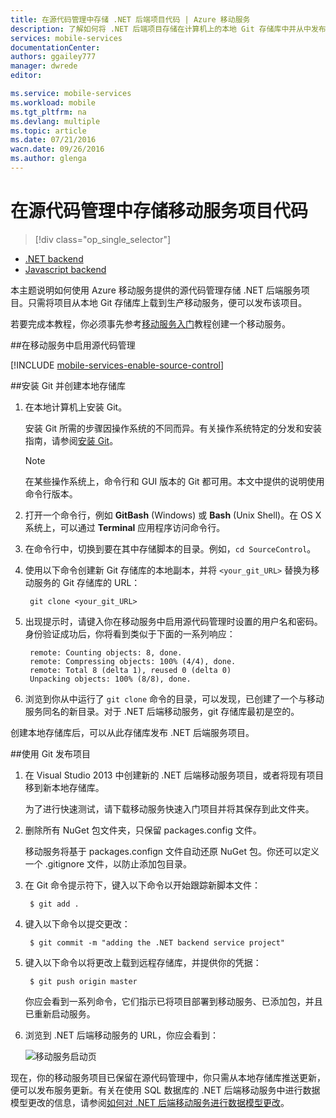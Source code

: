 ```yaml
---
title: 在源代码管理中存储 .NET 后端项目代码 | Azure 移动服务
description: 了解如何将 .NET 后端项目存储在计算机上的本地 Git 存储库中并从中发布。
services: mobile-services
documentationCenter: 
authors: ggailey777
manager: dwrede
editor: 

ms.service: mobile-services
ms.workload: mobile
ms.tgt_pltfrm: na
ms.devlang: multiple
ms.topic: article
ms.date: 07/21/2016
wacn.date: 09/26/2016
ms.author: glenga
---
```


# 在源代码管理中存储移动服务项目代码

> [!div class="op_single_selector"]
- [.NET backend](./mobile-services-dotnet-backend-store-code-source-control.md)
- [Javascript backend](./mobile-services-store-scripts-source-control.md)

本主题说明如何使用 Azure 移动服务提供的源代码管理存储 .NET 后端服务项目。只需将项目从本地 Git 存储库上载到生产移动服务，便可以发布该项目。

若要完成本教程，你必须事先参考[移动服务入门]教程创建一个移动服务。

##<a name="enable-source-control"></a>在移动服务中启用源代码管理

[!INCLUDE [mobile-services-enable-source-control](../../includes/mobile-services-enable-source-control.md)]

##<a name="clone-repo"></a>安装 Git 并创建本地存储库

1. 在本地计算机上安装 Git。 

    安装 Git 所需的步骤因操作系统的不同而异。有关操作系统特定的分发和安装指南，请参阅[安装 Git]。

    > [!NOTE]
    在某些操作系统上，命令行和 GUI 版本的 Git 都可用。本文中提供的说明使用命令行版本。

2. 打开一个命令行，例如 **GitBash** (Windows) 或 **Bash** (Unix Shell)。在 OS X 系统上，可以通过 **Terminal** 应用程序访问命令行。

3. 在命令行中，切换到要在其中存储脚本的目录。例如，`cd SourceControl`。

4. 使用以下命令创建新 Git 存储库的本地副本，并将 `<your_git_URL>` 替换为移动服务的 Git 存储库的 URL：

        git clone <your_git_URL>

5. 出现提示时，请键入你在移动服务中启用源代码管理时设置的用户名和密码。身份验证成功后，你将看到类似于下面的一系列响应：

        remote: Counting objects: 8, done.
        remote: Compressing objects: 100% (4/4), done.
        remote: Total 8 (delta 1), reused 0 (delta 0)
        Unpacking objects: 100% (8/8), done.

6. 浏览到你从中运行了 `git clone` 命令的目录，可以发现，已创建了一个与移动服务同名的新目录。对于 .NET 后端移动服务，git 存储库最初是空的。

创建本地存储库后，可以从此存储库发布 .NET 后端服务项目。

##<a name="deploy-scripts"></a>使用 Git 发布项目

1. 在 Visual Studio 2013 中创建新的 .NET 后端移动服务项目，或者将现有项目移到新本地存储库。  

    为了进行快速测试，请下载移动服务快速入门项目并将其保存到此文件夹。

2. 删除所有 NuGet 包文件夹，只保留 packages.config 文件。

    移动服务将基于 packages.confign 文件自动还原 NuGet 包。你还可以定义一个 .gitignore 文件，以防止添加包目录。
 
3. 在 Git 命令提示符下，键入以下命令以开始跟踪新脚本文件：

        $ git add .
    
4. 键入以下命令以提交更改：

        $ git commit -m "adding the .NET backend service project"

5. 键入以下命令以将更改上载到远程存储库，并提供你的凭据：

        $ git push origin master
    
    你应会看到一系列命令，它们指示已将项目部署到移动服务、已添加包，并且已重新启动服务。

6. 浏览到 .NET 后端移动服务的 URL，你应会看到：

    ![移动服务启动页](./media/mobile-services-dotnet-backend-store-code-source-control/mobile-service-startup.png)

现在，你的移动服务项目已保留在源代码管理中，你只需从本地存储库推送更新，便可以发布服务更新。有关在使用 SQL 数据库的 .NET 后端移动服务中进行数据模型更改的信息，请参阅[如何对 .NET 后端移动服务进行数据模型更改]。

<!-- Anchors. -->

<!-- Images. -->

<!-- URLs. -->
[Git website]: http://git-scm.com
[Source control]: http://msdn.microsoft.com/zh-cn/library/azure/c25aaede-c1f0-4004-8b78-113708761643
[安装 Git]: http://git-scm.com/book/en/Getting-Started-Installing-Git
[移动服务入门]: ./mobile-services-dotnet-backend-ios-get-started.md
[Azure Management Portal]: https://manage.windowsazure.cn/
[如何对 .NET 后端移动服务进行数据模型更改]: ./mobile-services-dotnet-backend-how-to-use-code-first-migrations.md

<!---HONumber=Mooncake_0118_2016-->